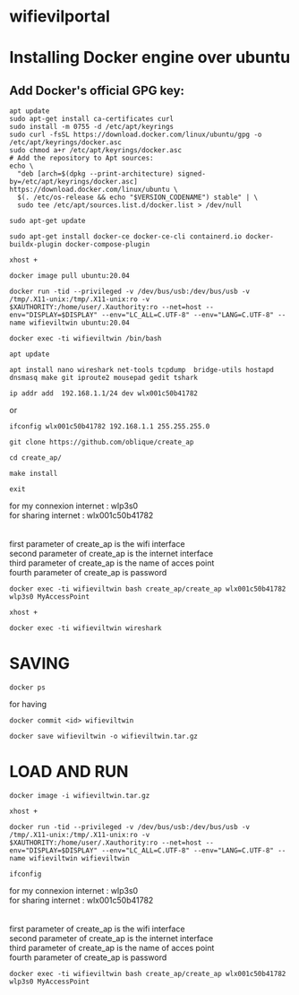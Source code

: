 # wifievilportal
# Installing Docker engine over ubuntu
## Add Docker's official GPG key:
```  
apt update
sudo apt-get install ca-certificates curl
sudo install -m 0755 -d /etc/apt/keyrings
sudo curl -fsSL https://download.docker.com/linux/ubuntu/gpg -o /etc/apt/keyrings/docker.asc
sudo chmod a+r /etc/apt/keyrings/docker.asc
# Add the repository to Apt sources:
echo \
  "deb [arch=$(dpkg --print-architecture) signed-by=/etc/apt/keyrings/docker.asc] https://download.docker.com/linux/ubuntu \
  $(. /etc/os-release && echo "$VERSION_CODENAME") stable" | \
  sudo tee /etc/apt/sources.list.d/docker.list > /dev/null
```  
```  
sudo apt-get update
```  

```  
sudo apt-get install docker-ce docker-ce-cli containerd.io docker-buildx-plugin docker-compose-plugin
```
```  
xhost +
```  
```  
docker image pull ubuntu:20.04
```  
```  
docker run -tid --privileged -v /dev/bus/usb:/dev/bus/usb -v /tmp/.X11-unix:/tmp/.X11-unix:ro -v $XAUTHORITY:/home/user/.Xauthority:ro --net=host --env="DISPLAY=$DISPLAY" --env="LC_ALL=C.UTF-8" --env="LANG=C.UTF-8" --name wifieviltwin ubuntu:20.04
```  
```  
docker exec -ti wifieviltwin /bin/bash
```  
```  
apt update
```  
```  
apt install nano wireshark net-tools tcpdump  bridge-utils hostapd dnsmasq make git iproute2 mousepad gedit tshark
```
```
ip addr add  192.168.1.1/24 dev wlx001c50b41782
```
or
```
ifconfig wlx001c50b41782 192.168.1.1 255.255.255.0
```
```
git clone https://github.com/oblique/create_ap
```
```
cd create_ap/
```
```
make install
```
```
exit
```

for my connexion internet : wlp3s0 </br>
for sharing internet : wlx001c50b41782 </br>
</br>
</br>
first parameter of create_ap is the wifi interface </br>
second parameter of create_ap is the internet interface </br>
third parameter of create_ap is the name of acces point </br>
fourth parameter of create_ap is password </br>
```  
docker exec -ti wifieviltwin bash create_ap/create_ap wlx001c50b41782 wlp3s0 MyAccessPoint
```
```
xhost +
```
```
docker exec -ti wifieviltwin wireshark
```  
# SAVING

```  
docker ps
```  
for having <id>
```  
docker commit <id> wifieviltwin
```  
```  
docker save wifieviltwin -o wifieviltwin.tar.gz
```


# LOAD AND RUN
```
docker image -i wifieviltwin.tar.gz
```
```
xhost +
```
```  
docker run -tid --privileged -v /dev/bus/usb:/dev/bus/usb -v /tmp/.X11-unix:/tmp/.X11-unix:ro -v $XAUTHORITY:/home/user/.Xauthority:ro --net=host --env="DISPLAY=$DISPLAY" --env="LC_ALL=C.UTF-8" --env="LANG=C.UTF-8" --name wifieviltwin wifieviltwin
```
```
ifconfig
```
for my connexion internet : wlp3s0 </br>
for sharing internet : wlx001c50b41782 </br>
</br>
</br>
first parameter of create_ap is the wifi interface </br>
second parameter of create_ap is the internet interface </br>
third parameter of create_ap is the name of acces point </br>
fourth parameter of create_ap is password </br>
```  
docker exec -ti wifieviltwin bash create_ap/create_ap wlx001c50b41782 wlp3s0 MyAccessPoint
```
